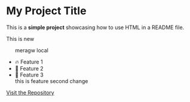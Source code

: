 <h1>My Project Title</h1>

<p>This is a <strong>simple project</strong> showcasing how to use HTML in a README file.</p>
<p> This is new <p>
<ul>
<p> meragw local <p>
  <li>🔥 Feature 1</li>
  <li>🚀 Feature 2</li>
  <li>🎯 Feature 3</li>
  <h>this is feature <h>
  <h>second change<h>
</ul>

<a href="https://github.com/your-username/your-repo" target="_blank">Visit the Repository</a>
